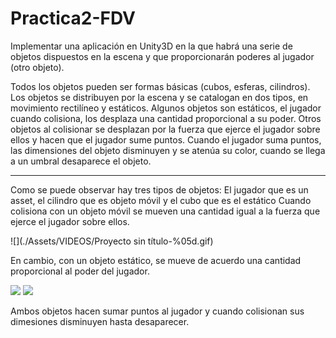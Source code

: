 # Practica2-FDV

Implementar una aplicación en Unity3D en la que habrá una serie de objetos dispuestos en la escena y que proporcionarán poderes al jugador (otro objeto).

Todos los objetos pueden ser formas básicas (cubos, esferas, cilindros).
Los objetos se distribuyen por la escena y se catalogan en dos tipos, en movimiento rectilíneo y estáticos.
Algunos objetos son estáticos, el jugador cuando colisiona, los desplaza una cantidad proporcional a su poder.
Otros objetos al colisionar se desplazan por la fuerza que ejerce el jugador sobre ellos y hacen que el jugador sume puntos.
Cuando el jugador suma puntos, las dimensiones del objeto disminuyen y se atenúa su color, cuando se llega a un umbral desaparece el objeto.

----------------------------------------------------

Como se puede observar hay tres tipos de objetos:
El jugador que es un asset, el cilindro que es objeto móvil y el cubo que es el estático 
Cuando colisiona con un objeto móvil se mueven una cantidad igual a la fuerza que ejerce el jugador sobre ellos.

![](./Assets/VIDEOS/Proyecto sin título-%05d.gif)

En cambio, con un objeto estático, se mueve de acuerdo una cantidad proporcional al poder del jugador.

![](./Assets/VIDEOS/practica2_1-%05d.gif)
![](./Assets/VIDEOS/practica2_3-%05d.gif)

Ambos objetos hacen sumar puntos al jugador y cuando colisionan sus dimesiones disminuyen hasta desaparecer.
